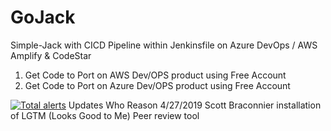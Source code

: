 # GoJack
Simple-Jack with CICD Pipeline within Jenkinsfile on Azure DevOps / AWS Amplify & CodeStar
1. Get Code to Port on AWS Dev/OPS product using Free Account
2. Get Code to Port on Azure Dev/OPS product using Free Account

<html>
  <tr>
  <td>
  <a href="https://lgtm.com/projects/g/brac10/GoJack/alerts/"><img alt="Total alerts"   src="https://img.shields.io/lgtm/alerts/g/brac10/GoJack.svg?logo=lgtm&logoWidth=18"/></a></td>
  </tr>
  <tr>
    <td>
          Updates  
    </td>
    <td>
          Who
    </td>
    <td>
          Reason
    </td>
  </tr>
  <tr>
    <td>
     4/27/2019 
    </td>
    <td>
      Scott Braconnier
    </td>
    <td>
      installation of LGTM (Looks Good to Me) Peer review tool
    </td>
  </tr>
  </html>

